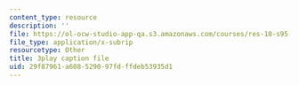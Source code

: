 ```yaml
---
content_type: resource
description: ''
file: https://ol-ocw-studio-app-qa.s3.amazonaws.com/courses/res-10-s95-physics-of-covid-19-transmission-fall-2020/29f87961a608529097fdffdeb53935d1_Jd1BTtUqLBA.vtt
file_type: application/x-subrip
resourcetype: Other
title: 3play caption file
uid: 29f87961-a608-5290-97fd-ffdeb53935d1
---
```

